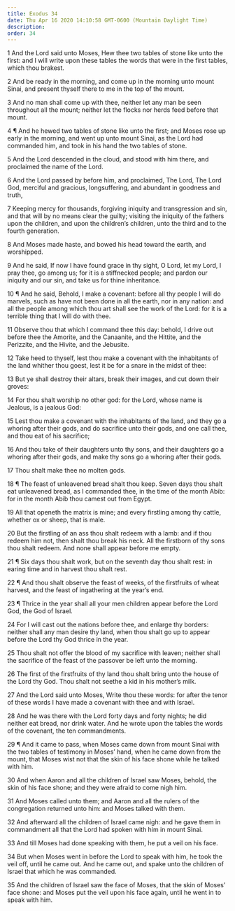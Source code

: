 ```yaml
---
title: Exodus 34
date: Thu Apr 16 2020 14:10:58 GMT-0600 (Mountain Daylight Time)
description: 
order: 34
---
```


<p>
  1 And the Lord said unto Moses, Hew thee two tables of stone like unto the
  first: and I will write upon these tables the words that were in the first
  tables, which thou brakest.
</p>
<p>
  2 And be ready in the morning, and come up in the morning unto mount Sinai,
  and present thyself there to me in the top of the mount.
</p>
<p>
  3 And no man shall come up with thee, neither let any man be seen throughout
  all the mount; neither let the flocks nor herds feed before that mount.
</p>
<p>
  4 &#xB6; And he hewed two tables of stone like unto the first; and Moses rose
  up early in the morning, and went up unto mount Sinai, as the Lord had
  commanded him, and took in his hand the two tables of stone.
</p>
<p>
  5 And the Lord descended in the cloud, and stood with him there, and
  proclaimed the name of the Lord.
</p>
<p>
  6 And the Lord passed by before him, and proclaimed, The Lord, The Lord God,
  merciful and gracious, longsuffering, and abundant in goodness and truth,
</p>
<p>
  7 Keeping mercy for thousands, forgiving iniquity and transgression and sin,
  and that will by no means clear the guilty; visiting the iniquity of the
  fathers upon the children, and upon the children&#x2019;s children, unto the
  third and to the fourth generation.
</p>
<p>
  8 And Moses made haste, and bowed his head toward the earth, and worshipped.
</p>
<p>
  9 And he said, If now I have found grace in thy sight, O Lord, let my Lord, I
  pray thee, go among us; for it is a stiffnecked people; and pardon our
  iniquity and our sin, and take us for thine inheritance.
</p>
<p>
  10 &#xB6; And he said, Behold, I make a covenant: before all thy people I will
  do marvels, such as have not been done in all the earth, nor in any nation:
  and all the people among which thou art shall see the work of the Lord: for it
  is a terrible thing that I will do with thee.
</p>
<p>
  11 Observe thou that which I command thee this day: behold, I drive out before
  thee the Amorite, and the Canaanite, and the Hittite, and the Perizzite, and
  the Hivite, and the Jebusite.
</p>
<p>
  12 Take heed to thyself, lest thou make a covenant with the inhabitants of the
  land whither thou goest, lest it be for a snare in the midst of thee:
</p>
<p>
  13 But ye shall destroy their altars, break their images, and cut down their
  groves:
</p>
<p>
  14 For thou shalt worship no other god: for the Lord, whose name is Jealous,
  is a jealous God:
</p>
<p>
  15 Lest thou make a covenant with the inhabitants of the land, and they go a
  whoring after their gods, and do sacrifice unto their gods, and one call thee,
  and thou eat of his sacrifice;
</p>
<p>
  16 And thou take of their daughters unto thy sons, and their daughters go a
  whoring after their gods, and make thy sons go a whoring after their gods.
</p>
<p>17 Thou shalt make thee no molten gods.</p>
<p>
  18 &#xB6; The feast of unleavened bread shalt thou keep. Seven days thou shalt
  eat unleavened bread, as I commanded thee, in the time of the month Abib: for
  in the month Abib thou camest out from Egypt.
</p>
<p>
  19 All that openeth the matrix is mine; and every firstling among thy cattle,
  whether ox or sheep, that is male.
</p>
<p>
  20 But the firstling of an ass thou shalt redeem with a lamb: and if thou
  redeem him not, then shalt thou break his neck. All the firstborn of thy sons
  thou shalt redeem. And none shall appear before me empty.
</p>
<p>
  21 &#xB6; Six days thou shalt work, but on the seventh day thou shalt rest: in
  earing time and in harvest thou shalt rest.
</p>
<p>
  22 &#xB6; And thou shalt observe the feast of weeks, of the firstfruits of
  wheat harvest, and the feast of ingathering at the year&#x2019;s end.
</p>
<p>
  23 &#xB6; Thrice in the year shall all your men children appear before the
  Lord God, the God of Israel.
</p>
<p>
  24 For I will cast out the nations before thee, and enlarge thy borders:
  neither shall any man desire thy land, when thou shalt go up to appear before
  the Lord thy God thrice in the year.
</p>
<p>
  25 Thou shalt not offer the blood of my sacrifice with leaven; neither shall
  the sacrifice of the feast of the passover be left unto the morning.
</p>
<p>
  26 The first of the firstfruits of thy land thou shalt bring unto the house of
  the Lord thy God. Thou shalt not seethe a kid in his mother&#x2019;s milk.
</p>
<p>
  27 And the Lord said unto Moses, Write thou these words: for after the tenor
  of these words I have made a covenant with thee and with Israel.
</p>
<p>
  28 And he was there with the Lord forty days and forty nights; he did neither
  eat bread, nor drink water. And he wrote upon the tables the words of the
  covenant, the ten commandments.
</p>
<p>
  29 &#xB6; And it came to pass, when Moses came down from mount Sinai with the
  two tables of testimony in Moses&#x2019; hand, when he came down from the
  mount, that Moses wist not that the skin of his face shone while he talked
  with him.
</p>
<p>
  30 And when Aaron and all the children of Israel saw Moses, behold, the skin
  of his face shone; and they were afraid to come nigh him.
</p>
<p>
  31 And Moses called unto them; and Aaron and all the rulers of the
  congregation returned unto him: and Moses talked with them.
</p>
<p>
  32 And afterward all the children of Israel came nigh: and he gave them in
  commandment all that the Lord had spoken with him in mount Sinai.
</p>
<p>33 And till Moses had done speaking with them, he put a veil on his face.</p>
<p>
  34 But when Moses went in before the Lord to speak with him, he took the veil
  off, until he came out. And he came out, and spake unto the children of Israel
  that which he was commanded.
</p>
<p>
  35 And the children of Israel saw the face of Moses, that the skin of
  Moses&#x2019; face shone: and Moses put the veil upon his face again, until he
  went in to speak with him.
</p>
